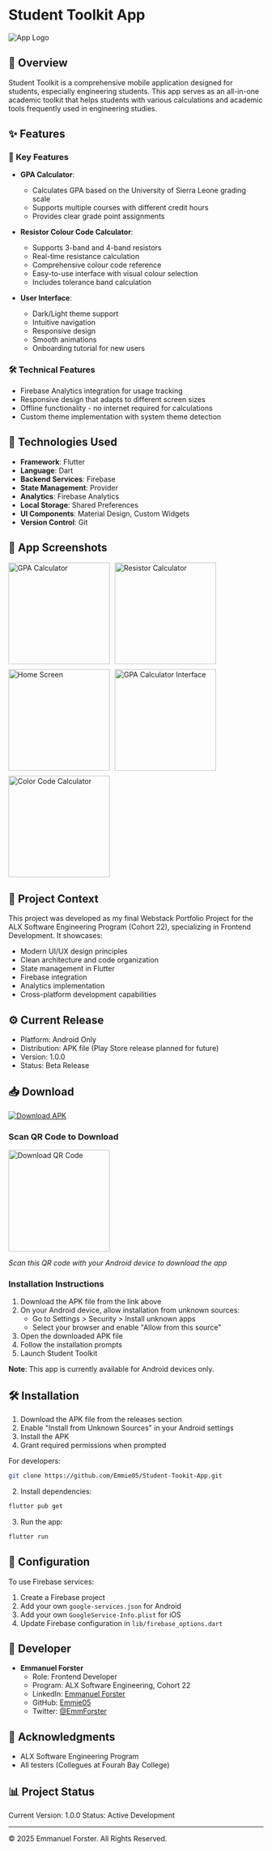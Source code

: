 # Student Toolkit App

![App Logo](student_toolkit_app/assets/svgs/eng.svg)

## 📱 Overview

Student Toolkit is a comprehensive mobile application designed for students, especially engineering students. This app serves as an all-in-one academic toolkit that helps students with various calculations and academic tools frequently used in engineering studies.

## ✨ Features

### 🎯 Key Features
- **GPA Calculator**: 
  - Calculates GPA based on the University of Sierra Leone grading scale
  - Supports multiple courses with different credit hours
  - Provides clear grade point assignments
- **Resistor Colour Code Calculator**:
  - Supports 3-band and 4-band resistors
  - Real-time resistance calculation
  - Comprehensive colour code reference
  - Easy-to-use interface with visual colour selection
  - Includes tolerance band calculation

- **User Interface**:
  - Dark/Light theme support
  - Intuitive navigation
  - Responsive design
  - Smooth animations
  - Onboarding tutorial for new users

### 🛠 Technical Features
- Firebase Analytics integration for usage tracking
- Responsive design that adapts to different screen sizes
- Offline functionality - no internet required for calculations
- Custom theme implementation with system theme detection

## 🚀 Technologies Used

- **Framework**: Flutter
- **Language**: Dart
- **Backend Services**: Firebase
- **State Management**: Provider
- **Analytics**: Firebase Analytics
- **Local Storage**: Shared Preferences
- **UI Components**: Material Design, Custom Widgets
- **Version Control**: Git

## 📸 App Screenshots

<div style="display: flex; flex-wrap: wrap; gap: 10px; justify-content: start;">
    <img src="student_toolkit_app/assets/app_screenshot/gpa.jpg" width="200" alt="GPA Calculator"/>
    <img src="student_toolkit_app/assets/app_screenshot/resistor.jpg" width="200" alt="Resistor Calculator"/>
    <img src="student_toolkit_app/assets/app_screenshot/home.jpg" width="200" alt="Home Screen"/>
    <img src="student_toolkit_app/assets/app_screenshot/gpacalculator.jpg" width="200" alt="GPA Calculator Interface"/>
    <img src="student_toolkit_app/assets/app_screenshot/colorcode.jpg" width="200" alt="Color Code Calculator"/>
</div>

## 🎯 Project Context

This project was developed as my final Webstack Portfolio Project for the ALX Software Engineering Program (Cohort 22), specializing in Frontend Development. It showcases:

- Modern UI/UX design principles
- Clean architecture and code organization
- State management in Flutter
- Firebase integration
- Analytics implementation
- Cross-platform development capabilities

## ⚙️ Current Release

- Platform: Android Only
- Distribution: APK file (Play Store release planned for future)
- Version: 1.0.0
- Status: Beta Release

## 📥 Download

[![Download APK](https://img.shields.io/github/v/release/Emmie05/Student-Toolkit-App?colour=blue&label=Download&logo=android)](https://github.com/Emmie05/Student-Tookit-App/releases/download/v1.0.0/StudentToolkit.apk)

### Scan QR Code to Download
<div align="start">
    <img src="student_toolkit_app/assets/download_qr/qr-code_png.png" width="200" alt="Download QR Code"/>
    <p><em>Scan this QR code with your Android device to download the app</em></p>
</div>

### Installation Instructions
1. Download the APK file from the link above
2. On your Android device, allow installation from unknown sources:
   - Go to Settings > Security > Install unknown apps
   - Select your browser and enable "Allow from this source"
3. Open the downloaded APK file
4. Follow the installation prompts
5. Launch Student Toolkit

**Note**: This app is currently available for Android devices only.


## 🛠️ Installation

1. Download the APK file from the releases section
2. Enable "Install from Unknown Sources" in your Android settings
3. Install the APK
4. Grant required permissions when prompted

For developers:
```bash
git clone https://github.com/Emmie05/Student-Tookit-App.git
```

2. Install dependencies:
```bash
flutter pub get
```

3. Run the app:
```bash
flutter run
```

## 🔧 Configuration

To use Firebase services:
1. Create a Firebase project
2. Add your own `google-services.json` for Android
3. Add your own `GoogleService-Info.plist` for iOS
4. Update Firebase configuration in `lib/firebase_options.dart`

## 👤 Developer

- **Emmanuel Forster**
  - Role: Frontend Developer
  - Program: ALX Software Engineering, Cohort 22
  - LinkedIn: [Emmanuel Forster](https://www.linkedin.com/in/emmanuel-forster-3ab072296)
  - GitHub: [Emmie05](https://github.com/Emmie05)
  - Twitter: [@EmmForster](https://twitter.com/EmmForster)


## 🙏 Acknowledgments

- ALX Software Engineering Program
- All testers (Collegues at Fourah Bay College)

## 📊 Project Status

Current Version: 1.0.0
Status: Active Development

---
© 2025 Emmanuel Forster. All Rights Reserved.

